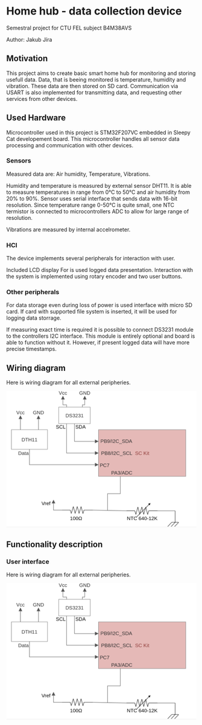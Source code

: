 # Home hub - data collection device

Semestral project for CTU FEL subject B4M38AVS

Author: Jakub Jíra

## Motivation

This project aims to create basic smart home hub for monitoring and storing usefull data. Data, that is beeing monitored is temperature, humidity and vibration. These data are then stored on SD card. Communication via USART is also implemented for transmitting data, and requesting other services from other devices.

## Used Hardware

Microcontroller used in this project is STM32F207VC embedded in Sleepy Cat developement board. This microcontroller handles all sensor data processing and communication with other devices. 

### Sensors

Measured data are: Air humidity, Temperature, Vibrations.

Humidity and temperature is measured by external sensor DHT11. It is able to measure temperatures in range from 0°C to 50°C and air humidity from 20% to 90%. Sensor uses serial interface that sends data with 16-bit resolution. Since temperature range 0-50°C is quite small, one NTC termistor is connected to microcontrollers ADC to allow for large range of resolution.

Vibrations are measured by internal accelrometer.

### HCI

The device implements several peripherals for interaction with user. 

Included LCD display For is used logged data presentation. Interaction with the system is implemented using rotary encoder and two user buttons.

### Other peripherals

For data storage even during loss of power is used interface with micro SD card. If card with supported file system is inserted, it will be used for logging data storrage. 

If measuring exact time is required it is possible to connect DS3231 module to the controllers I2C interface. This module is entirely optional and board is able to function without it. However, if present logged data will have more precise timestamps.

## Wiring diagram

Here is wiring diagram for all external peripheries.

![Alt text](media/wiring_diagram)

## Functionality description

### User interface
Here is wiring diagram for all external peripheries.

![Alt text](media/wiring_diagram)


